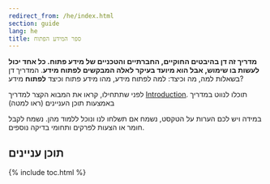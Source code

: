 ```yaml
---
redirect_from: /he/index.html
section: guide
lang: he
title: ספר המידע הפתוח
---
```


**מדריך זה דן בהיבטים החוקיים, החברתיים והטכניים של מידע פתוח. כל אחד יכול לעשות בו שימוש, אבל הוא מיועד בעיקר לאלה המבקשים לפתוח מידע**. המדריך דן בשאלות למה, מה וכיצד: למה לפתוח מידע, מהו מידע פתוח וכיצד **לפתוח** מידע?

לפני שתתחילו, קראו את המבוא הקצר למדריך [Introduction](introduction/). תוכלו לנווט במדריך באמצעות תוכן העניינים (ראו למטה)

במידה ויש לכם הערות על הטקסט, נשמח אם תשלחו לנו ונוכל ללמוד מהן. נשמח לקבל חומר או הצעות לפרקים ותחומי בדיקה נוספים.

## תוכן עניינים

{% include toc.html %}
